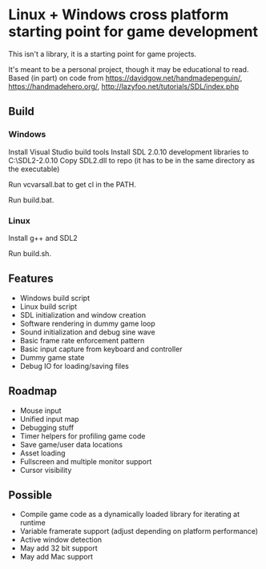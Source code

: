 # Linux + Windows cross platform starting point for game development

This isn't a library, it is a starting point for game projects.

It's meant to be a personal project, though it may be educational to read.
Based (in part) on code from https://davidgow.net/handmadepenguin/, https://handmadehero.org/, http://lazyfoo.net/tutorials/SDL/index.php

## Build

### Windows

Install Visual Studio build tools
Install SDL 2.0.10 development libraries to C:\SDL2-2.0.10
Copy SDL2.dll to repo (it has to be in the same directory as the executable)

Run vcvarsall.bat to get cl in the PATH.

Run build.bat.

### Linux

Install g++ and SDL2

Run build.sh.

## Features
- Windows build script
- Linux build script
- SDL initialization and window creation
- Software rendering in dummy game loop
- Sound initialization and debug sine wave
- Basic frame rate enforcement pattern
- Basic input capture from keyboard and controller
- Dummy game state
- Debug IO for loading/saving files

## Roadmap
- Mouse input
- Unified input map
- Debugging stuff
- Timer helpers for profiling game code
- Save game/user data locations
- Asset loading
- Fullscreen and multiple monitor support
- Cursor visibility

## Possible
- Compile game code as a dynamically loaded library for iterating at runtime
- Variable framerate support (adjust depending on platform performance)
- Active window detection
- May add 32 bit support
- May add Mac support

